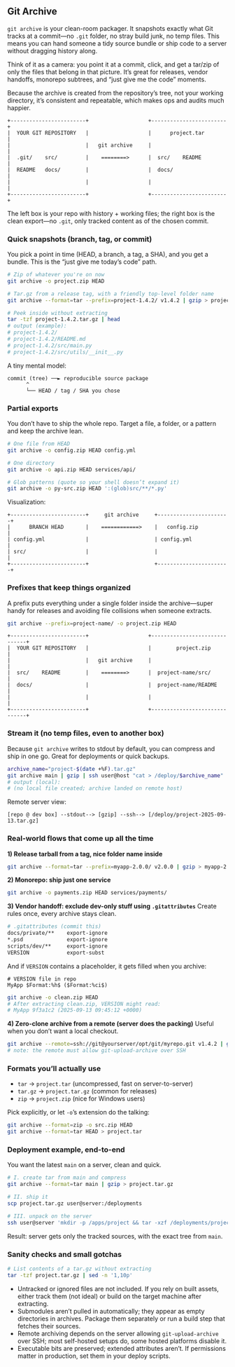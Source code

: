 ## Git Archive

`git archive` is your clean-room packager. It snapshots exactly what Git tracks at a commit—no `.git` folder, no stray build junk, no temp files. This means you can hand someone a tidy source bundle or ship code to a server without dragging history along.

Think of it as a camera: you point it at a commit, click, and get a tar/zip of only the files that belong in that picture. It’s great for releases, vendor handoffs, monorepo subtrees, and “just give me the code” moments.

Because the archive is created from the repository’s tree, not your working directory, it’s consistent and repeatable, which makes ops and audits much happier.
```
+------------------------+                   +------------------------+
|  YOUR GIT REPOSITORY   |                   |      project.tar       |
|                        |   git archive     |                        |
|  .git/    src/         |    ========>      |  src/    README        |
|  README   docs/        |                   |  docs/                 |
|                        |                   |                        |
+------------------------+                   +------------------------+
```

The left box is your repo with history + working files; the right box is the clean export—no `.git`, only tracked content as of the chosen commit.

### Quick snapshots (branch, tag, or commit)

You pick a point in time (HEAD, a branch, a tag, a SHA), and you get a bundle. This is the “just give me today’s code” path.

```bash
# Zip of whatever you're on now
git archive -o project.zip HEAD

# Tar.gz from a release tag, with a friendly top-level folder name
git archive --format=tar --prefix=project-1.4.2/ v1.4.2 | gzip > project-1.4.2.tar.gz

# Peek inside without extracting
tar -tzf project-1.4.2.tar.gz | head
# output (example):
# project-1.4.2/
# project-1.4.2/README.md
# project-1.4.2/src/main.py
# project-1.4.2/src/utils/__init__.py
```

A tiny mental model:

```
commit (tree) ──► reproducible source package
      ^
      └── HEAD / tag / SHA you chose
```

### Partial exports

You don’t have to ship the whole repo. Target a file, a folder, or a pattern and keep the archive lean.

```bash
# One file from HEAD
git archive -o config.zip HEAD config.yml

# One directory
git archive -o api.zip HEAD services/api/

# Glob patterns (quote so your shell doesn’t expand it)
git archive -o py-src.zip HEAD ':(glob)src/**/*.py'
```

Visualization:

```
+------------------------+     git archive     +-----------------------+
|      BRANCH HEAD       |    ============>    |   config.zip          |
| config.yml             |                     | config.yml            |
| src/                   |                     |                       |
+------------------------+                     +-----------------------+
```

### Prefixes that keep things organized

A prefix puts everything under a single folder inside the archive—super handy for releases and avoiding file collisions when someone extracts.

```bash
git archive --prefix=project-name/ -o project.zip HEAD
```

```
+------------------------+                   +------------------------------+
|  YOUR GIT REPOSITORY   |                   |        project.zip           |
|                        |   git archive     |                              |
|  src/    README        |    ========>      |  project-name/src/           |
|  docs/                 |                   |  project-name/README         |
|                        |                   |                              |
+------------------------+                   +------------------------------+
```

### Stream it (no temp files, even to another box)

Because `git archive` writes to stdout by default, you can compress and ship in one go. Great for deployments or quick backups.

```bash
archive_name="project-$(date +%F).tar.gz"
git archive main | gzip | ssh user@host "cat > /deploy/$archive_name"
# output (local):
# (no local file created; archive landed on remote host)
```

Remote server view:

```
[repo @ dev box] --stdout--> [gzip] --ssh--> [/deploy/project-2025-09-13.tar.gz]
```

### Real-world flows that come up all the time

**1) Release tarball from a tag, nice folder name inside**

```bash
git archive --format=tar --prefix=myapp-2.0.0/ v2.0.0 | gzip > myapp-2.0.0.tar.gz
```

**2) Monorepo: ship just one service**

```bash
git archive -o payments.zip HEAD services/payments/
```

**3) Vendor handoff: exclude dev-only stuff using `.gitattributes`**
Create rules once, every archive stays clean.

```bash
# .gitattributes (commit this)
docs/private/**    export-ignore
*.psd              export-ignore
scripts/dev/**     export-ignore
VERSION            export-subst
```

And if `VERSION` contains a placeholder, it gets filled when you archive:

```text
# VERSION file in repo
MyApp $Format:%h$ ($Format:%ci$)
```

```bash
git archive -o clean.zip HEAD
# After extracting clean.zip, VERSION might read:
# MyApp 9f3a1c2 (2025-09-13 09:45:12 +0000)
```

**4) Zero-clone archive from a remote (server does the packing)**
Useful when you don’t want a local checkout.

```bash
git archive --remote=ssh://git@yourserver/opt/git/myrepo.git v1.4.2 | gzip > myrepo-1.4.2.tar.gz
# note: the remote must allow git-upload-archive over SSH
```

### Formats you’ll actually use

* `tar` → `project.tar` (uncompressed, fast on server-to-server)
* `tar.gz` → `project.tar.gz` (common for releases)
* `zip` → `project.zip` (nice for Windows users)

Pick explicitly, or let `-o`’s extension do the talking:

```bash
git archive --format=zip -o src.zip HEAD
git archive --format=tar HEAD > project.tar
```

### Deployment example, end-to-end

You want the latest `main` on a server, clean and quick.

```bash
# I. create tar from main and compress
git archive --format=tar main | gzip > project.tar.gz

# II. ship it
scp project.tar.gz user@server:/deployments

# III. unpack on the server
ssh user@server 'mkdir -p /apps/project && tar -xzf /deployments/project.tar.gz -C /apps/project'
```

Result: server gets only the tracked sources, with the exact tree from `main`.

### Sanity checks and small gotchas

```bash
# List contents of a tar.gz without extracting
tar -tzf project.tar.gz | sed -n '1,10p'
```

* Untracked or ignored files are not included. If you rely on built assets, either track them (not ideal) or build on the target machine after extracting.
* Submodules aren’t pulled in automatically; they appear as empty directories in archives. Package them separately or run a build step that fetches their sources.
* Remote archiving depends on the server allowing `git-upload-archive` over SSH; most self-hosted setups do, some hosted platforms disable it.
* Executable bits are preserved; extended attributes aren’t. If permissions matter in production, set them in your deploy scripts.

